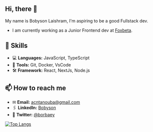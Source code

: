 ## Hi, there 👋

My name is Bobyson Laishram, I'm aspiring to be a good Fullstack dev.
- I am currently working as a Junior Frontend dev at [Foxbeta](https://foxbeta.tech/).

## 🚀 Skills

- 💻 **Languages:** JavaScript, TypeScript
- 🔧 **Tools:** Git, Docker, VsCode
- 🛠️ **Framework:** React, NextJs, Node.js

## 📫 How to reach me

- ✉ **Email:** acntanouba@gmail.com
- 🖇️ **LinkedIn:** [Bobyson](https://www.linkedin.com/in/bobysonlaish40/)
- 🐤 **Twitter:** [@borbaey](https://x.com/borbaey)

[![Top Langs](https://github-readme-stats.vercel.app/api/top-langs/?username=Bobyson)](https://github.com/anuraghazra/github-readme-stats)
<!---
Bobyson/Bobyson is a ✨ special ✨ repository because its `README.md` (this file) appears on your GitHub profile.
You can click the Preview link to take a look at your changes.
--->
